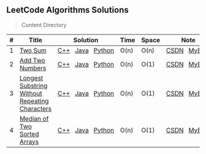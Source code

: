 ## LeetCode Algorithms Solutions

> Content Directory

|#|Title|Solution|Time|Space|Note|
|---|---|---|---|---|---|
|1|[Two Sum](https://leetcode.com/problems/two-sum/#/description)|[C++](https://github.com/htdwade/LeetCode/blob/master/1.TwoSum/TwoSum.cpp)&nbsp;&nbsp;&nbsp;[Java](https://github.com/htdwade/LeetCode/blob/master/1.TwoSum/Solution.java)&nbsp;&nbsp;&nbsp;[Python](https://github.com/htdwade/LeetCode/blob/master/1.TwoSum/TwoSum.py)|O(n)|O(n)|[CSDN](http://blog.csdn.net/u013507678/article/details/53870274)&nbsp;&nbsp;&nbsp;[MyBlog](http://hutao.space/2017/05/05/TwoSum/)|
|2|[Add Two Numbers](https://leetcode.com/problems/add-two-numbers/#/description)|[C++](https://github.com/htdwade/LeetCode/blob/master/2.AddTwoNumbers/AddTwoNumbers.cpp)&nbsp;&nbsp;&nbsp;[Java](https://github.com/htdwade/LeetCode/blob/master/2.AddTwoNumbers/Solution.java)&nbsp;&nbsp;&nbsp;[Python](https://github.com/htdwade/LeetCode/blob/master/2.AddTwoNumbers/AddTwoNumbers.py)|O(n)|O(1)|[CSDN](http://blog.csdn.net/u013507678/article/details/71411551)&nbsp;&nbsp;&nbsp;[MyBlog](http://hutao.space/2017/05/08/AddTwoNumbers/)|
|3|[Longest Substring Without Repeating Characters](https://leetcode.com/problems/longest-substring-without-repeating-characters/#/description)|[C++](https://github.com/htdwade/LeetCode/blob/master/3.LongestSubstringWithoutRepeatingCharacters/LongestSubstringWithoutRepeatingCharacters.cpp)&nbsp;&nbsp;&nbsp;[Java](https://github.com/htdwade/LeetCode/blob/master/3.LongestSubstringWithoutRepeatingCharacters/Solution.java)&nbsp;&nbsp;&nbsp;[Python](https://github.com/htdwade/LeetCode/blob/master/3.LongestSubstringWithoutRepeatingCharacters/LongestSubstringWithoutRepeatingCharacters.py)|O(n)|O(1)|[CSDN](http://blog.csdn.net/u013507678/article/details/71534506)&nbsp;&nbsp;&nbsp;[MyBlog](http://hutao.space/2017/05/10/LongestSubstringWithoutRepeatingCharacters/)|
|4|[Median of Two Sorted Arrays](https://leetcode.com/problems/median-of-two-sorted-arrays/#/description)|[C++](https://github.com/htdwade/LeetCode/blob/master/4.MedianOfTwoSortedArrays/MedianOfTwoSortedArrays.cpp)&nbsp;&nbsp;&nbsp;[Java](https://github.com/htdwade/LeetCode/blob/master/4.MedianOfTwoSortedArrays/Solution.java)&nbsp;&nbsp;&nbsp;[Python](https://github.com/htdwade/LeetCode/blob/master/4.MedianOfTwoSortedArrays/MedianOfTwoSortedArrays.py)|O(n)|O(1)|[CSDN]()&nbsp;&nbsp;&nbsp;[MyBlog]()|
